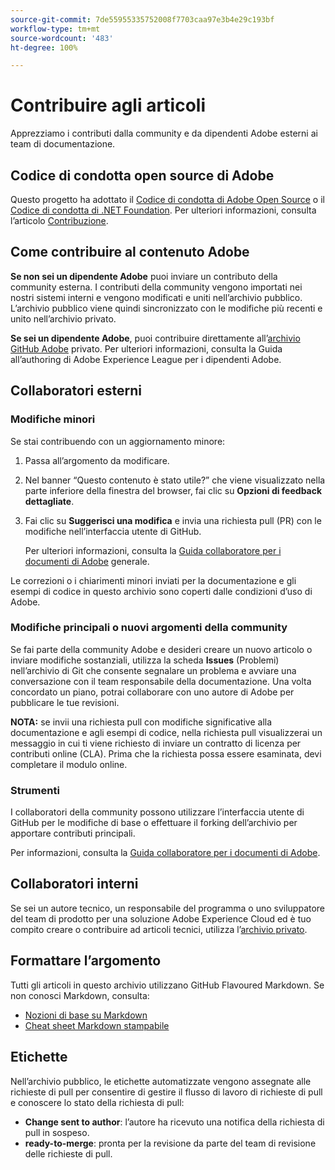 ```yaml
---
source-git-commit: 7de55955335752008f7703caa97e3b4e29c193bf
workflow-type: tm+mt
source-wordcount: '483'
ht-degree: 100%

---
```

# Contribuire agli articoli

Apprezziamo i contributi dalla community e da dipendenti Adobe esterni ai team di documentazione.

## Codice di condotta open source di Adobe

Questo progetto ha adottato il [Codice di condotta di Adobe Open Source](code-of-conduct.md) o il [Codice di condotta di .NET Foundation](https://dotnetfoundation.org/code-of-conduct). Per ulteriori informazioni, consulta l’articolo [Contribuzione](contributing.md).

## Come contribuire al contenuto Adobe

**Se non sei un dipendente Adobe** puoi inviare un contributo della community esterna. I contributi della community vengono importati nei nostri sistemi interni e vengono modificati e uniti nell’archivio pubblico. L’archivio pubblico viene quindi sincronizzato con le modifiche più recenti e unito nell’archivio privato.

**Se sei un dipendente Adobe**, puoi contribuire direttamente all’[archivio GitHub Adobe](https://git.corp.adobe.com/AdobeDocs/) privato. Per ulteriori informazioni, consulta la Guida all’authoring di Adobe Experience League per i dipendenti Adobe.

## Collaboratori esterni

### Modifiche minori

Se stai contribuendo con un aggiornamento minore:

1. Passa all’argomento da modificare.
1. Nel banner “Questo contenuto è stato utile?” che viene visualizzato nella parte inferiore della finestra del browser, fai clic su **Opzioni di feedback dettagliate**.
1. Fai clic su **Suggerisci una modifica** e invia una richiesta pull (PR) con le modifiche nell’interfaccia utente di GitHub.

   Per ulteriori informazioni, consulta la [Guida collaboratore per i documenti di Adobe](https://experienceleague.adobe.com/docs/contributor/contributor-guide/introduction.html?lang=it) generale.

Le correzioni o i chiarimenti minori inviati per la documentazione e gli esempi di codice in questo archivio sono coperti dalle condizioni d’uso di Adobe.

### Modifiche principali o nuovi argomenti della community

Se fai parte della community Adobe e desideri creare un nuovo articolo o inviare modifiche sostanziali, utilizza la scheda **Issues** (Problemi) nell’archivio di Git che consente segnalare un problema e avviare una conversazione con il team responsabile della documentazione. Una volta concordato un piano, potrai collaborare con uno autore di Adobe per pubblicare le tue revisioni.

**NOTA:** se invii una richiesta pull con modifiche significative alla documentazione e agli esempi di codice, nella richiesta pull visualizzerai un messaggio in cui ti viene richiesto di inviare un contratto di licenza per contributi online (CLA). Prima che la richiesta possa essere esaminata, devi completare il modulo online.

### Strumenti

I collaboratori della community possono utilizzare l’interfaccia utente di GitHub per le modifiche di base o effettuare il forking dell’archivio per apportare contributi principali.

Per informazioni, consulta la [Guida collaboratore per i documenti di Adobe](https://experienceleague.adobe.com/docs/contributor/contributor-guide/introduction.html?lang=it).

## Collaboratori interni

Se sei un autore tecnico, un responsabile del programma o uno sviluppatore del team di prodotto per una soluzione Adobe Experience Cloud ed è tuo compito creare o contribuire ad articoli tecnici, utilizza l’[archivio privato](https://git.corp.adobe.com/AdobeDocs).

## Formattare l’argomento

Tutti gli articoli in questo archivio utilizzano GitHub Flavoured Markdown. Se non conosci Markdown, consulta:

* [Nozioni di base su Markdown](https://help.github.com/articles/getting-started-with-writing-and-formatting-on-github/)
* [Cheat sheet Markdown stampabile](https://guides.github.com/pdfs/markdown-cheatsheet-online.pdf)

## Etichette

Nell’archivio pubblico, le etichette automatizzate vengono assegnate alle richieste di pull per consentire di gestire il flusso di lavoro di richieste di pull e conoscere lo stato della richiesta di pull:

* **Change sent to author**: l’autore ha ricevuto una notifica della richiesta di pull in sospeso.
* **ready-to-merge**: pronta per la revisione da parte del team di revisione delle richieste di pull.
